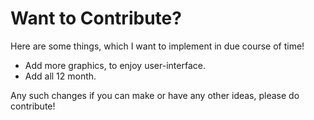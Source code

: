 # Want to Contribute?

Here are some things, which I want to implement in due course of time!

- Add more graphics, to enjoy user-interface.
- Add all 12 month.

Any such changes if you can make or have any other ideas, please do contribute!
